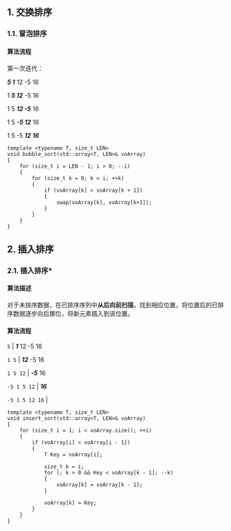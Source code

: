 ## 1. 交换排序
### 1.1. 冒泡排序
#### 算法流程
第一次迭代：

***5 1*** 12 -5 16

1 ***5 12*** -5 16

1 5 ***12 -5*** 16

1 5 ***-5 12*** 16

1 5 -5 ***12 16***

```
template <typename T, size_t LEN>
void bubble_sort(std::array<T, LEN>& voArray)
{
	for (size_t i = LEN - 1; i > 0; --i)
	{
		for (size_t k = 0; k < i; ++k)
		{
			if (voArray[k] > voArray[k + 1])
			{
				swap(voArray[k], voArray[k+1]);
			}
		}
	}
}
```


## 2. 插入排序
### 2.1. 插入排序*
#### 算法描述
对于未排序数据，在已排序序列中**从后向前扫描**，找到相应位置，将位置后的已排序数据逐步向后挪位，将新元素插入到该位置。
#### 算法流程

`5` | ***1*** 12 -5 16

`1 5` | ***12*** -5 16

`1 5 12` | ***-5*** 16

`-5 1 5 12` | ***16*** 

`-5 1 5 12 16` |

```
template <typename T, size_t LEN>
void insert_sort(std::array<T, LEN>& voArray)
{
	for (size_t i = 1; i < voArray.size(); ++i)
	{
		if (voArray[i] < voArray[i - 1])
		{
			T Key = voArray[i];

			size_t k = i;
			for (; k > 0 && Key < voArray[k - 1]; --k)
			{
				voArray[k] = voArray[k - 1];
			}

			voArray[k] = Key;
		}
	}
}
```
